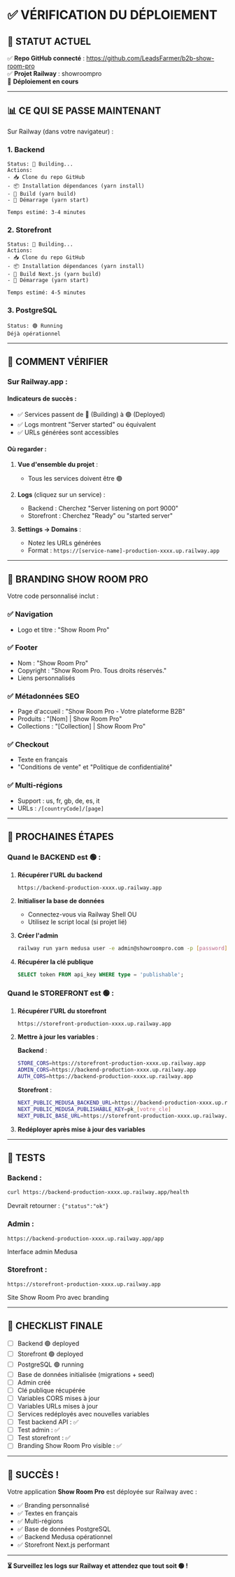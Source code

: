 # ✅ VÉRIFICATION DU DÉPLOIEMENT

## 🎯 STATUT ACTUEL

✅ **Repo GitHub connecté** : https://github.com/LeadsFarmer/b2b-show-room-pro  
✅ **Projet Railway** : showroompro  
🔄 **Déploiement en cours**

---

## 📊 CE QUI SE PASSE MAINTENANT

Sur Railway (dans votre navigateur) :

### **1. Backend**
```
Status: 🔵 Building...
Actions:
- 📥 Clone du repo GitHub
- 📦 Installation dépendances (yarn install)
- 🔨 Build (yarn build)
- 🚀 Démarrage (yarn start)

Temps estimé: 3-4 minutes
```

### **2. Storefront**
```
Status: 🔵 Building...
Actions:
- 📥 Clone du repo GitHub
- 📦 Installation dépendances (yarn install)
- 🔨 Build Next.js (yarn build)
- 🚀 Démarrage (yarn start)

Temps estimé: 4-5 minutes
```

### **3. PostgreSQL**
```
Status: 🟢 Running
Déjà opérationnel
```

---

## 👀 COMMENT VÉRIFIER

### Sur Railway.app :

#### **Indicateurs de succès** :
- ✅ Services passent de 🔵 (Building) à 🟢 (Deployed)
- ✅ Logs montrent "Server started" ou équivalent
- ✅ URLs générées sont accessibles

#### **Où regarder** :
1. **Vue d'ensemble du projet** :
   - Tous les services doivent être 🟢

2. **Logs** (cliquez sur un service) :
   - Backend : Cherchez "Server listening on port 9000"
   - Storefront : Cherchez "Ready" ou "started server"

3. **Settings → Domains** :
   - Notez les URLs générées
   - Format : `https://[service-name]-production-xxxx.up.railway.app`

---

## 🎨 BRANDING SHOW ROOM PRO

Votre code personnalisé inclut :

### ✅ **Navigation**
- Logo et titre : "Show Room Pro"

### ✅ **Footer**
- Nom : "Show Room Pro"
- Copyright : "Show Room Pro. Tous droits réservés."
- Liens personnalisés

### ✅ **Métadonnées SEO**
- Page d'accueil : "Show Room Pro - Votre plateforme B2B"
- Produits : "[Nom] | Show Room Pro"
- Collections : "[Collection] | Show Room Pro"

### ✅ **Checkout**
- Texte en français
- "Conditions de vente" et "Politique de confidentialité"

### ✅ **Multi-régions**
- Support : us, fr, gb, de, es, it
- URLs : `/[countryCode]/[page]`

---

## 📝 PROCHAINES ÉTAPES

### **Quand le BACKEND est 🟢** :

1. **Récupérer l'URL du backend**
   ```
   https://backend-production-xxxx.up.railway.app
   ```

2. **Initialiser la base de données**
   - Connectez-vous via Railway Shell OU
   - Utilisez le script local (si projet lié)

3. **Créer l'admin**
   ```bash
   railway run yarn medusa user -e admin@showroompro.com -p [password] -i admin
   ```

4. **Récupérer la clé publique**
   ```sql
   SELECT token FROM api_key WHERE type = 'publishable';
   ```

### **Quand le STOREFRONT est 🟢** :

1. **Récupérer l'URL du storefront**
   ```
   https://storefront-production-xxxx.up.railway.app
   ```

2. **Mettre à jour les variables** :

   **Backend** :
   ```bash
   STORE_CORS=https://storefront-production-xxxx.up.railway.app
   ADMIN_CORS=https://backend-production-xxxx.up.railway.app
   AUTH_CORS=https://backend-production-xxxx.up.railway.app
   ```

   **Storefront** :
   ```bash
   NEXT_PUBLIC_MEDUSA_BACKEND_URL=https://backend-production-xxxx.up.railway.app
   NEXT_PUBLIC_MEDUSA_PUBLISHABLE_KEY=pk_[votre_cle]
   NEXT_PUBLIC_BASE_URL=https://storefront-production-xxxx.up.railway.app
   ```

3. **Redéployer après mise à jour des variables**

---

## 🧪 TESTS

### **Backend** :
```bash
curl https://backend-production-xxxx.up.railway.app/health
```
Devrait retourner : `{"status":"ok"}`

### **Admin** :
```
https://backend-production-xxxx.up.railway.app/app
```
Interface admin Medusa

### **Storefront** :
```
https://storefront-production-xxxx.up.railway.app
```
Site Show Room Pro avec branding

---

## 🎯 CHECKLIST FINALE

- [ ] Backend 🟢 deployed
- [ ] Storefront 🟢 deployed
- [ ] PostgreSQL 🟢 running
- [ ] Base de données initialisée (migrations + seed)
- [ ] Admin créé
- [ ] Clé publique récupérée
- [ ] Variables CORS mises à jour
- [ ] Variables URLs mises à jour
- [ ] Services redéployés avec nouvelles variables
- [ ] Test backend API : ✅
- [ ] Test admin : ✅
- [ ] Test storefront : ✅
- [ ] Branding Show Room Pro visible : ✅

---

## 🎉 SUCCÈS !

Votre application **Show Room Pro** est déployée sur Railway avec :
- ✅ Branding personnalisé
- ✅ Textes en français
- ✅ Multi-régions
- ✅ Base de données PostgreSQL
- ✅ Backend Medusa opérationnel
- ✅ Storefront Next.js performant

---

**⏳ Surveillez les logs sur Railway et attendez que tout soit 🟢 !**
